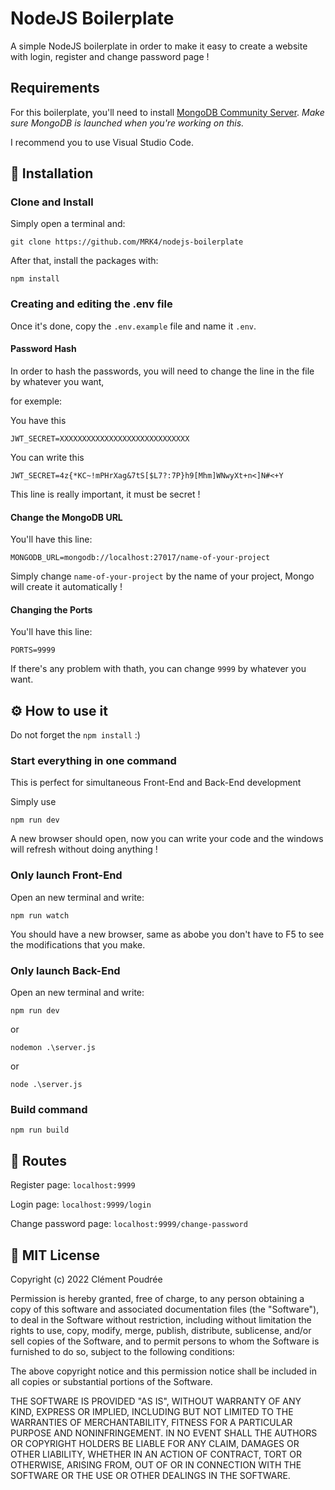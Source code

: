 # NodeJS Boilerplate

A simple NodeJS boilerplate in order to make it easy to create a website with login, register and change password page !

## Requirements

For this boilerplate, you'll need to install [MongoDB Community Server](https://www.mongodb.com/try/download/community).
_Make sure MongoDB is launched when you're working on this._

I recommend you to use Visual Studio Code.

## 🚀 Installation

### Clone and Install

Simply open a terminal and:

```
git clone https://github.com/MRK4/nodejs-boilerplate
```

After that, install the packages with:
```
npm install
```

### Creating and editing the .env file

Once it's done, copy the `.env.example` file and name it `.env`.

#### Password Hash

In order to hash the passwords, you will need to change the line in the file by whatever you want,

for exemple:

You have this

```
JWT_SECRET=XXXXXXXXXXXXXXXXXXXXXXXXXXXXX
```

You can write this

```
JWT_SECRET=4z{*KC~!mPHrXag&7tS[$L7?:7P}h9[Mhm]WNwyXt+n<]N#<+Y
```

This line is really important, it must be secret !

#### Change the MongoDB URL

You'll have this line:

```
MONGODB_URL=mongodb://localhost:27017/name-of-your-project
```

Simply change `name-of-your-project` by the name of your project, Mongo will create it automatically !

#### Changing the Ports

You'll have this line:
```
PORTS=9999
```

If there's any problem with thath, you can change `9999` by whatever you want.

## ⚙️ How to use it

Do not forget the `npm install` :)

### Start everything in one command

This is perfect for simultaneous Front-End and Back-End development

Simply use

```
npm run dev
```

A new browser should open, now you can write your code and the windows will refresh without doing anything !

### Only launch Front-End

Open an new terminal and write:

```
npm run watch
```

You should have a new browser, same as abobe you don't have to F5 to see the modifications that you make.

### Only launch Back-End

Open an new terminal and write:

```
npm run dev
```

or

```
nodemon .\server.js
```

or

```
node .\server.js
```

### Build command

```
npm run build
```

## 🚧 Routes

Register page: `localhost:9999`

Login page: `localhost:9999/login`

Change password page: `localhost:9999/change-password`

## 📜 MIT License

Copyright (c) 2022 Clément Poudrée

Permission is hereby granted, free of charge, to any person obtaining a copy
of this software and associated documentation files (the "Software"), to deal
in the Software without restriction, including without limitation the rights
to use, copy, modify, merge, publish, distribute, sublicense, and/or sell
copies of the Software, and to permit persons to whom the Software is
furnished to do so, subject to the following conditions:

The above copyright notice and this permission notice shall be included in all
copies or substantial portions of the Software.

THE SOFTWARE IS PROVIDED "AS IS", WITHOUT WARRANTY OF ANY KIND, EXPRESS OR
IMPLIED, INCLUDING BUT NOT LIMITED TO THE WARRANTIES OF MERCHANTABILITY,
FITNESS FOR A PARTICULAR PURPOSE AND NONINFRINGEMENT. IN NO EVENT SHALL THE
AUTHORS OR COPYRIGHT HOLDERS BE LIABLE FOR ANY CLAIM, DAMAGES OR OTHER
LIABILITY, WHETHER IN AN ACTION OF CONTRACT, TORT OR OTHERWISE, ARISING FROM,
OUT OF OR IN CONNECTION WITH THE SOFTWARE OR THE USE OR OTHER DEALINGS IN THE
SOFTWARE.